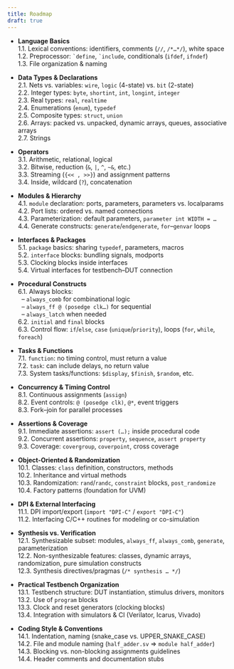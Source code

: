```yaml
---
title: Roadmap
draft: true
---
```

- **Language Basics**  
    1.1. Lexical conventions: identifiers, comments (`//`, `/*…*/`), white space  
    1.2. Preprocessor: `` `define ``, `` `include ``, conditionals (`ifdef`, `ifndef`)  
    1.3. File organization & naming
    
- **Data Types & Declarations**  
    2.1. Nets vs. variables: `wire`, `logic` (4-state) vs. `bit` (2-state)  
    2.2. Integer types: `byte`, `shortint`, `int`, `longint`, `integer`  
    2.3. Real types: `real`, `realtime`  
    2.4. Enumerations (`enum`), `typedef`  
    2.5. Composite types: `struct`, `union`  
    2.6. Arrays: packed vs. unpacked, dynamic arrays, queues, associative arrays  
    2.7. Strings
    
- **Operators**  
    3.1. Arithmetic, relational, logical  
    3.2. Bitwise, reduction (`&`, `|`, `^`, `~&`, etc.)  
    3.3. Streaming (`{<< , >>}`) and assignment patterns  
    3.4. Inside, wildcard (`?`), concatenation
    
- **Modules & Hierarchy**  
    4.1. `module` declaration: ports, parameters, parameters vs. localparams  
    4.2. Port lists: ordered vs. named connections  
    4.3. Parameterization: default parameters, `parameter int WIDTH = …`  
    4.4. Generate constructs: `generate`/`endgenerate`, `for`–`genvar` loops
    
- **Interfaces & Packages**  
    5.1. `package` basics: sharing `typedef`, parameters, macros  
    5.2. `interface` blocks: bundling signals, modports  
    5.3. Clocking blocks inside interfaces  
    5.4. Virtual interfaces for testbench–DUT connection
    
- **Procedural Constructs**  
    6.1. Always blocks:  
      – `always_comb` for combinational logic  
      – `always_ff @ (posedge clk…)` for sequential  
      – `always_latch` when needed  
    6.2. `initial` and `final` blocks  
    6.3. Control flow: `if`/`else`, `case` (`unique`/`priority`), loops (`for`, `while`, `foreach`)
    
- **Tasks & Functions**  
    7.1. `function`: no timing control, must return a value  
    7.2. `task`: can include delays, no return value  
    7.3. System tasks/functions: `$display`, `$finish`, `$random`, etc.
    
- **Concurrency & Timing Control**  
    8.1. Continuous assignments (`assign`)  
    8.2. Event controls: `@ (posedge clk)`, `@*`, event triggers  
    8.3. Fork–join for parallel processes
    
- **Assertions & Coverage**  
    9.1. Immediate assertions: `assert (…);` inside procedural code  
    9.2. Concurrent assertions: `property`, `sequence`, `assert property`  
    9.3. Coverage: `covergroup`, `coverpoint`, cross coverage
    
- **Object-Oriented & Randomization**  
    10.1. Classes: `class` definition, constructors, methods  
    10.2. Inheritance and virtual methods  
    10.3. Randomization: `rand`/`randc`, `constraint` blocks, `post_randomize`  
    10.4. Factory patterns (foundation for UVM)
    
- **DPI & External Interfacing**  
    11.1. DPI import/export (`import "DPI-C"` / `export "DPI-C"`)  
    11.2. Interfacing C/C++ routines for modeling or co-simulation
    
- **Synthesis vs. Verification**  
    12.1. Synthesizable subset: modules, `always_ff`, `always_comb`, `generate`, parameterization  
    12.2. Non-synthesizable features: classes, dynamic arrays, randomization, pure simulation constructs  
    12.3. Synthesis directives/pragmas (`/* synthesis … */`)
    
- **Practical Testbench Organization**  
    13.1. Testbench structure: DUT instantiation, stimulus drivers, monitors  
    13.2. Use of `program` blocks  
    13.3. Clock and reset generators (clocking blocks)  
    13.4. Integration with simulators & CI (Verilator, Icarus, Vivado)
    
- **Coding Style & Conventions**  
    14.1. Indentation, naming (snake_case vs. UPPER_SNAKE_CASE)  
    14.2. File and module naming (`half_adder.sv` ⇒ `module half_adder`)  
    14.3. Blocking vs. non-blocking assignments guidelines  
    14.4. Header comments and documentation stubs